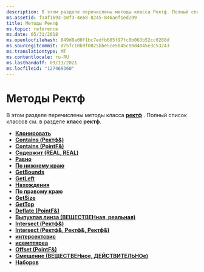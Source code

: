 ```yaml
---
description: В этом разделе перечислены методы класса Ректф. Полный список классов см. в разделе класс Ректф.
ms.assetid: f14f1693-b0f3-4e68-8245-846aef1ed299
title: Методы Ректф
ms.topic: reference
ms.date: 05/31/2018
ms.openlocfilehash: 849d8a00f1bc7edfb605f97fc0b063b52cc0288d
ms.sourcegitcommit: d75fc10b9f0825bbe5ce5045c90d4045e3c53243
ms.translationtype: MT
ms.contentlocale: ru-RU
ms.lasthandoff: 09/13/2021
ms.locfileid: "127469360"
---
```

# <a name="rectf-methods"></a>Методы Ректф

В этом разделе перечислены методы класса [**ректф**](/windows/desktop/api/gdiplustypes/nl-gdiplustypes-rectf) . Полный список классов см. в разделе **класс ректф**.

-   [**Клонировать**](/windows/desktop/api/Gdiplustypes/nf-gdiplustypes-rectf-clone)
-   [**Contains (Ректф&)**](/windows/win32/api/gdiplustypes/nf-gdiplustypes-rectf-contains(inconstrectf_))
-   [**Contains (PointF&)**](/windows/win32/api/gdiplustypes/nf-gdiplustypes-rectf-contains(inconstpointf_))
-   [**Содержит (REAL, REAL)**](/previous-versions//ms534956(v=vs.85))
-   [**Равно**](/windows/desktop/api/Gdiplustypes/nf-gdiplustypes-rectf-equals)
-   [**По нижнему краю**](/windows/desktop/api/Gdiplustypes/nf-gdiplustypes-rectf-getbottom)
-   [**GetBounds**](/windows/desktop/api/Gdiplustypes/nf-gdiplustypes-rectf-getbounds)
-   [**GetLeft**](/windows/desktop/api/Gdiplustypes/nf-gdiplustypes-rectf-getleft)
-   [**Нахождения**](/windows/desktop/api/Gdiplustypes/nf-gdiplustypes-rectf-getlocation)
-   [**По правому краю**](/windows/desktop/api/Gdiplustypes/nf-gdiplustypes-rectf-getright)
-   [**GetSize**](/windows/desktop/api/Gdiplustypes/nf-gdiplustypes-rectf-getsize)
-   [**GetTop**](/windows/desktop/api/Gdiplustypes/nf-gdiplustypes-rectf-gettop)
-   [**Deflate (PointF&)**](/windows/win32/api/gdiplustypes/nf-gdiplustypes-rectf-inflate(inconstpointf_))
-   [**Выпуклая линза (ВЕЩЕСТВЕНная, реальная)**](/previous-versions//ms534953(v=vs.85))
-   [**Intersect (Ректф&)**](/previous-versions//ms534950(v=vs.85))
-   [**Intersect (Ректф&, Ректф&, Ректф&)**](/windows/win32/api/gdiplustypes/nf-gdiplustypes-rectf-intersect(outrectf__inconstrectf__inconstrectf_))
-   [**интерсектсвис**](/windows/desktop/api/Gdiplustypes/nf-gdiplustypes-rectf-intersectswith)
-   [**исемптяреа**](/windows/desktop/api/Gdiplustypes/nf-gdiplustypes-rectf-isemptyarea)
-   [**Offset (PointF&)**](/previous-versions//ms534948(v=vs.85))
-   [**Смещение (ВЕЩЕСТВЕНное, ДЕЙСТВИТЕЛЬНОе)**](/windows/win32/api/gdiplustypes/nf-gdiplustypes-rectf-offset(inreal_inreal))
-   [**Наборов**](/windows/desktop/api/Gdiplustypes/nf-gdiplustypes-rectf-union)

 

 
